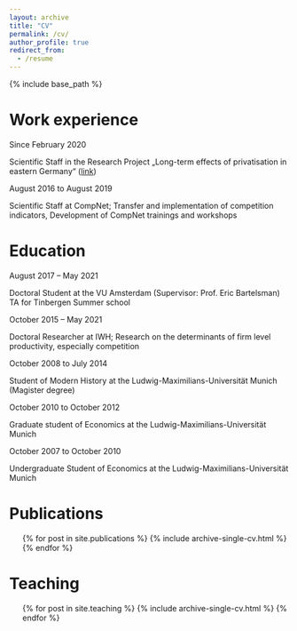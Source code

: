```yaml
---
layout: archive
title: "CV"
permalink: /cv/
author_profile: true
redirect_from:
  - /resume
---
```


{% include base_path %}



Work experience
======


Since February 2020

Scientific Staff in the Research Project „Long-term effects of privatisation in eastern Germany“ ([link](https://www.iwh-halle.de/nc/en/press/press-releases/detail/long-term-effects-of-privatisation-in-eastern-germany-award-winning-us-economist-begins-large-scale-1/))

August 2016 to August 2019

Scientific Staff at CompNet; Transfer and implementation of competition indicators, Development of CompNet trainings and workshops



Education
======

August 2017 – May 2021

Doctoral Student at the VU Amsterdam (Supervisor: Prof. Eric Bartelsman)
TA for Tinbergen Summer school

October 2015 – May 2021

Doctoral Researcher at IWH; Research on the determinants of firm level productivity, especially competition

October 2008 to July 2014

Student of Modern History at the Ludwig-Maximilians-Universität Munich (Magister degree)

October 2010 to October 2012

Graduate student of Economics at the Ludwig-Maximilians-Universität Munich

October 2007 to October 2010

Undergraduate Student of Economics at the Ludwig-Maximilians-Universität Munich


Publications
======
  <ul>{% for post in site.publications %}
    {% include archive-single-cv.html %}
  {% endfor %}</ul>
  
Teaching
======
  <ul>{% for post in site.teaching %}
    {% include archive-single-cv.html %}
  {% endfor %}</ul>
  
